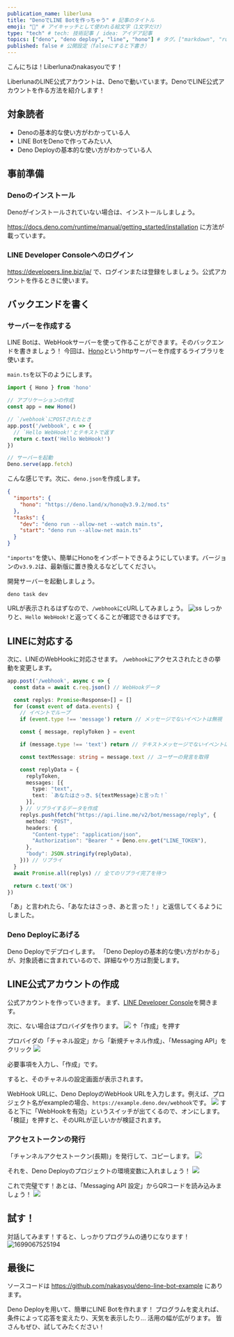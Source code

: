 ```yaml
---
publication_name: liberluna
title: "DenoでLINE Botを作っちゃう" # 記事のタイトル
emoji: "💬" # アイキャッチとして使われる絵文字（1文字だけ）
type: "tech" # tech: 技術記事 / idea: アイデア記事
topics: ["deno", "deno deploy", "line", "hono"] # タグ。["markdown", "rust", "aws"]のように指定する
published: false # 公開設定（falseにすると下書き）
---
```

こんにちは！Liberlunaのnakasyouです！

LiberlunaのLINE公式アカウントは、Denoで動いています。DenoでLINE公式アカウントを作る方法を紹介します！

## 対象読者
- Denoの基本的な使い方がわかっている人
- LINE BotをDenoで作ってみたい人
- Deno Deployの基本的な使い方がわかっている人

## 事前準備
### Denoのインストール
Denoがインストールされていない場合は、インストールしましょう。

https://docs.deno.com/runtime/manual/getting_started/installation
に方法が載っています。

### LINE Developer Consoleへのログイン
https://developers.line.biz/ja/
で、ログインまたは登録をしましょう。公式アカウントを作るときに使います。

## バックエンドを書く
### サーバーを作成する
LINE Botは、WebHookサーバーを使って作ることができます。そのバックエンドを書きましょう！
今回は、[Hono](https://hono.dev)というhttpサーバーを作成するライブラリを使います。

`main.ts`を以下のようにします。
```ts
import { Hono } from 'hono'

// アプリケーションの作成
const app = new Hono()

// `/webhook`にPOSTされたとき
app.post('/webbook', c => {
  // `Hello WebHook!'とテキストで返す
  return c.text('Hello WebHook!')
})

// サーバーを起動
Deno.serve(app.fetch)
```
こんな感じです。次に、`deno.json`を作成します。
```json
{
  "imports": {
    "hono": "https://deno.land/x/hono@v3.9.2/mod.ts"
  },
  "tasks": {
    "dev": "deno run --allow-net --watch main.ts",
    "start": "deno run --allow-net main.ts"
  }
}
```
`"imports"`を使い、簡単にHonoをインポートできるようにしています。バージョンの`v3.9.2`は、最新版に置き換えるなどしてください。

開発サーバーを起動しましょう。
```shell
deno task dev
```

URLが表示されるはずなので、`/webhook`にcURLしてみましょう。
![ss](https://github.com/nakasyou/zenn-content/assets/79000684/6baa7686-e7f6-4f36-9c3c-14c70796d717)
しっかりと、`Hello WebHook!`と返ってくることが確認できるはずです。

## LINEに対応する
次に、LINEのWebHookに対応させます。
`/webhook`にアクセスされたときの挙動を変更します。

```ts
app.post('/webhook', async c => {
  const data = await c.req.json() // WebHookデータ

  const replys: Promise<Response>[] = []
  for (const event of data.events) {
    // イベントでループ
    if (event.type !== 'message') return // メッセージでないイベントは無視

    const { message, replyToken } = event

    if (message.type !== 'text') return // テキストメッセージでないイベントは無視

    const textMessage: string = message.text // ユーザーの発言を取得

    const replyData = {
      replyToken,
      messages: [{
        type: "text",
        text: `あなたはさっき、${textMessage}と言った！`
      }],
    } // リプライするデータを作成
    replys.push(fetch("https://api.line.me/v2/bot/message/reply", {
      method: "POST",
      headers: {
        "Content-type": "application/json",
        "Authorization": "Bearer " + Deno.env.get("LINE_TOKEN"),
      },
      "body": JSON.stringify(replyData),
    })) // リプライ
  }
  await Promise.all(replys) // 全てのリプライ完了を待つ

  return c.text('OK')
})
```
「あ」と言われたら、「あなたはさっき、あと言った！」と返信してくるようにしました。
### Deno Deployにあげる
Deno Deployでデプロイします。
「Deno Deployの基本的な使い方がわかる」が、対象読者に含まれているので、詳細なやり方は割愛します。

## LINE公式アカウントの作成
公式アカウントを作っていきます。
まず、[LINE Developer Console](https://developers.line.biz/console)を開きます。

次に、ない場合はプロバイダを作ります。
![](https://github.com/nakasyou/zenn-content/assets/79000684/7caefc6e-fdd9-4c73-8796-ec9d4f2f7f64)
↑「作成」を押す

プロバイダの「チャネル設定」から「新規チャネル作成」、「Messaging API」をクリック
![](https://github.com/nakasyou/zenn-content/assets/79000684/a758f5de-e68e-41b2-812c-081434dd77f7)

必要事項を入力し、「作成」です。

すると、そのチャネルの設定画面が表示されます。

WebHook URLに、Deno DeployのWebHook URLを入力します。例えば、プロジェクト名がexampleの場合、`https://example.deno.dev/webhook`です。
![](https://github.com/nakasyou/zenn-content/assets/79000684/ccc0e1f5-38e1-4b06-ba85-81aba881b59d)
すると下に「WebHookを有効」というスイッチが出てくるので、オンにします。
「検証」を押すと、そのURLが正しいかが検証されます。

### アクセストークンの発行
「チャンネルアクセストークン(長期)」を発行して、コピーします。
![](https://github.com/nakasyou/zenn-content/assets/79000684/49416242-bc32-42c5-9215-eb16ec147621)

それを、Deno Deployのプロジェクトの環境変数に入れましょう！
![](https://github.com/nakasyou/zenn-content/assets/79000684/b699f89d-59ec-4918-b92b-5aa929984586)

これで完璧です！あとは、「Messaging API 設定」からQRコードを読み込みましょう！
![](https://github.com/nakasyou/zenn-content/assets/79000684/7c455c81-0cc5-4d1b-9f22-3c078cb11439)

## 試す！
対話してみます！すると、しっかりプログラムの通りになります！
![1699067525194](https://github.com/nakasyou/zenn-content/assets/79000684/91e801ae-e37a-44b3-89d9-e0ccfde9abba)

## 最後に
ソースコードは
https://github.com/nakasyou/deno-line-bot-example
にあります。

Deno Deployを用いて、簡単にLINE Botを作れます！
プログラムを変えれば、条件によって応答を変えたり、天気を表示したり... 活用の幅が広がります。
皆さんもぜひ、試してみたください！


